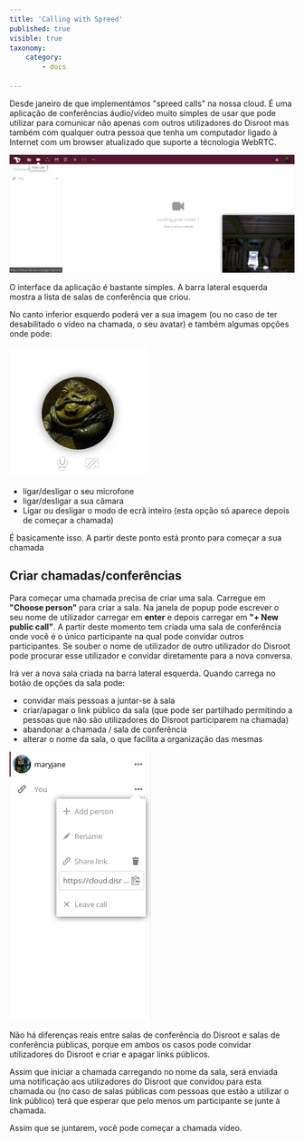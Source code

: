```yaml
---
title: 'Calling with Spreed'
published: true
visible: true
taxonomy:
    category:
        - docs

---
```


Desde janeiro de que implementámos "spreed calls" na nossa cloud. É uma aplicação de conferências áudio/vídeo muito simples de usar que pode utilizar para comunicar não apenas com outros utilizadores do Disroot mas também com qualquer outra pessoa que tenha um computador ligado à Internet com um browser atualizado que suporte a técnologia WebRTC.

![](pt/spreed_main.png)


O interface da aplicação é bastante simples. A barra lateral esquerda mostra a lista de salas de conferência que criou.

No canto inferior esquerdo poderá ver a sua imagem (ou no caso de ter desabilitado o vídeo na chamada, o seu avatar) e também algumas opções onde pode:

![](pt/spreed_bottom.png)

 - ligar/desligar o seu microfone
 - ligar/desligar a sua câmara
 - Ligar ou desligar o modo de ecrã inteiro (esta opção só aparece depois de começar a chamada)

É basicamente isso. A partir deste ponto está pronto para começar a sua chamada

## Criar chamadas/conferências
Para começar uma chamada precisa de criar uma sala. Carregue em **"Choose person"** para criar a sala. Na janela de popup pode escrever o seu nome de utilizador carregar em **enter** e depois carregar em **"+ New public call"**.
A partir deste momento tem criada uma sala de conferência onde você é o único participante na qual pode convidar outros participantes.
Se souber o nome de utilizador de outro utilizador do Disroot pode procurar esse utilizador e convidar diretamente para a nova conversa.

Irá ver a nova sala criada na barra lateral esquerda.
Quando carrega no botão de opções da sala pode:
  - convidar mais pessoas a juntar-se à sala
  - criar/apagar o link público da sala (que pode ser partilhado permitindo a pessoas que não são utilizadores do Disroot participarem na chamada)
  - abandonar a chamada / sala de conferência
  - alterar o nome da sala, o que facilita a organização das mesmas

![](pt/spreed_create_calls1.png)

Não há diferenças reais entre salas de conferência do Disroot e salas de conferência públicas, porque em ambos os casos pode convidar utilizadores do Disroot e criar e apagar links públicos.

Assim que iniciar a chamada carregando no nome da sala, será enviada uma notificação aos utilizadores do Disroot que convidou para esta chamada ou (no caso de salas públicas com pessoas que estão a utilizar o link público) terá que esperar que pelo menos um participante se junte à chamada.

Assim que se juntarem, você pode começar a chamada vídeo.
